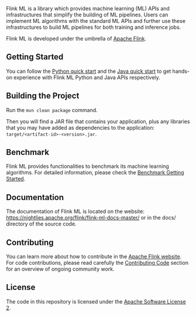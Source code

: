 Flink ML is a library which provides machine learning (ML) APIs and
infrastructures that simplify the building of ML pipelines. Users can implement
ML algorithms with the standard ML APIs and further use these infrastructures to
build ML pipelines for both training and inference jobs.

Flink ML is developed under the umbrella of [Apache
Flink](https://flink.apache.org/).

## <a name="start"></a>Getting Started

You can follow the [Python quick
start](https://nightlies.apache.org/flink/flink-ml-docs-master/docs/try-flink-ml/python/quick-start/)
and the [Java quick
start](https://nightlies.apache.org/flink/flink-ml-docs-master/docs/try-flink-ml/java/quick-start/)
to get hands-on experience with Flink ML Python and Java APIs respectively.

## <a name="build"></a>Building the Project

Run the `mvn clean package` command.

Then you will find a JAR file that contains your application, plus any libraries
that you may have added as dependencies to the application:
`target/<artifact-id>-<version>.jar`.

## <a name="benchmark"></a>Benchmark

Flink ML provides functionalities to benchmark its machine learning algorithms.
For detailed information, please check the [Benchmark Getting
Started](./flink-ml-benchmark/README.md).

## <a name="documentation"></a>Documentation

The documentation of Flink ML is located on the website:
https://nightlies.apache.org/flink/flink-ml-docs-master/ or in the docs/
directory of the source code.

## <a name="contributing"></a>Contributing

You can learn more about how to contribute in the [Apache Flink
website](https://flink.apache.org/contributing/how-to-contribute.html). For code
contributions, please read carefully the [Contributing
Code](https://flink.apache.org/contributing/contribute-code.html) section for an
overview of ongoing community work.

## <a name="license"></a>License

The code in this repository is licensed under the [Apache Software License
2](LICENSE).

[//]: # (TODO: Add a guideline for developers to install Flink ML and run tests.)
